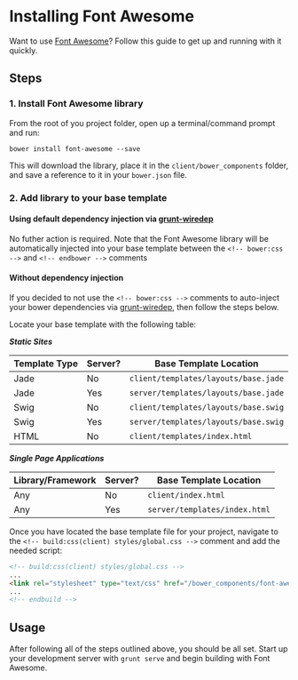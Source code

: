 # Installing Font Awesome
Want to use [Font Awesome](http://purecss.io/)? Follow this guide to get up and running with it quickly.

## Steps

### 1. Install Font Awesome library
From the root of you project folder, open up a terminal/command prompt and run:

```
bower install font-awesome --save
```

This will download the library, place it in the `client/bower_components` folder, and save a reference to it in your `bower.json` file.

### 2. Add library to your base template

#### Using default dependency injection via [grunt-wiredep](https://github.com/stephenplusplus/grunt-wiredep)

No futher action is required. Note that the Font Awesome library will be automatically injected into your base template between the `<!-- bower:css -->` and `<!-- endbower -->` comments

#### Without dependency injection

If you decided to not use the `<!-- bower:css -->` comments to auto-inject your bower dependencies via [grunt-wiredep](https://github.com/stephenplusplus/grunt-wiredep), then follow the steps below.

Locate your base template with the following table:

***Static Sites***

|Template Type | Server? | Base Template Location
|---------|---------------|---------
|Jade | No  | `client/templates/layouts/base.jade`
|Jade | Yes | `server/templates/layouts/base.jade`
|Swig | No |`client/templates/layouts/base.swig`
|Swig | Yes | `server/templates/layouts/base.swig`
|HTML | No | `client/templates/index.html`

***Single Page Applications***

|Library/Framework | Server? | Base Template Location
|---------|---------------|---------
|Any | No  | `client/index.html`
|Any | Yes | `server/templates/index.html`

Once you have located the base template file for your project, navigate to the `<!-- build:css(client) styles/global.css -->` comment and add the needed script:

```html
<!-- build:css(client) styles/global.css -->
...
<link rel="stylesheet" type="text/css" href="/bower_components/font-awesome/css/font-awesome.min.css">
...
<!-- endbuild -->
```


## Usage
After following all of the steps outlined above, you should be all set. Start up your development server with `grunt serve` and begin building with Font Awesome.
